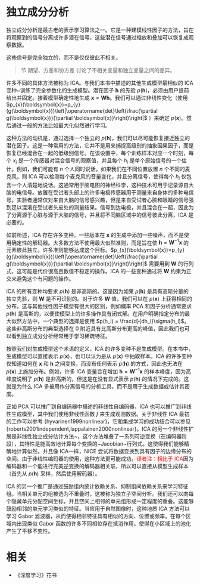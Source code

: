 


# 独立成分分析



独立成分分析是最古老的表示学习算法之一。它是一种建模线性因子的方法，旨在将观察到的信号分离成许多潜在信号，这些潜在信号通过缩放和叠加可以恢复成观察数据。

这些信号是完全独立的，而不是仅仅彼此不相关。

> 节 期望、方差和协方差 讨论了不相关变量和独立变量之间的差异。


许多不同的具体方法被称为 ICA。与我们本书中描述的其他生成模型最相似的 ICA 变种~训练了完全参数化的生成模型。潜在因子 $\boldsymbol h$ 的先验 $p(\boldsymbol h)$，必须由用户提前给出并固定。接着模型确定性地生成 $\boldsymbol x = \boldsymbol W \boldsymbol h$。我们可以通过非线性变化（使用 $p_{x}(\boldsymbol{x})=p_{y}(g(\boldsymbol{x}))\left|\operatorname{det}\left(\frac{\partial g(\boldsymbol{x})}{\partial \boldsymbol{x}}\right)\right|$ ）来确定 $p(\boldsymbol x)$。然后通过一般的方法比如最大化似然进行学习。



这种方法的动机是，通过选择一个独立的 $p(\boldsymbol h)$，我们可以尽可能恢复接近独立的潜在因子。这是一种常用的方法，它并不是用来捕捉高级别的抽象因果因子，而是恢复已经混合在一起的低级别信号。在该设置中，每个训练样本对应一个时刻，每个 $x_i$ 是一个传感器对混合信号的观察值，并且每个 $h_i$ 是单个原始信号的一个估计。例如，我们可能有 $n$ 个人同时说话。如果我们在不同位置放置 $n$ 个不同的麦克风，则 ICA 可以检测每个麦克风的音量变化，并且分离信号，使得每个 $h_i$ 仅包含一个人清楚地说话。这通常用于脑电图的神经科学，这种技术可用于记录源自大脑的电信号。放置在受试者头部上的许多电极传感器用于测量来自身体的多种电信号。实验者通常仅对来自大脑的信号感兴趣，但是来自受试者心脏和眼睛的信号强到足以混淆在受试者头皮处的测量结果。信号到达电极，并且混合在一起，因此为了分离源于心脏与源于大脑的信号，并且将不同脑区域中的信号彼此分离，ICA 是必要的。



如前所述，ICA 存在许多变种。一些版本在 $\boldsymbol x$ 的生成中添加一些噪声，而不是使用确定性的解码器。大多数方法不使用最大似然准则，而是旨在使 $\boldsymbol h = \boldsymbol W^{-1}\boldsymbol x$ 的元素彼此独立。许多准则能够达成这个目标。$p_{x}(\boldsymbol{x})=p_{y}(g(\boldsymbol{x}))\left|\operatorname{det}\left(\frac{\partial g(\boldsymbol{x})}{\partial \boldsymbol{x}}\right)\right|$ 需要用到 $\boldsymbol W$ 的行列式，这可能是代价很高且数值不稳定的操作。ICA 的一些变种通过将 $\boldsymbol W$ 约束为正交来避免这个有问题的操作。


ICA 的所有变种均要求 $p(\boldsymbol h)$ 是非高斯的。这是因为如果 $p(\boldsymbol h)$ 是具有高斯分量的独立先验，则 $\boldsymbol W$ 是不可识别的。对于许多 $\boldsymbol W$ 值，我们可以在 $p(\boldsymbol x)$ 上获得相同的分布。这与其他线性因子模型有很大的区别，例如概率 PCA 和因子分析通常要求 $p(\boldsymbol h)$ 是高斯的，以便使模型上的许多操作具有闭式解。在用户明确指定分布的最大似然方法中，一个典型的选择是使用 $p(h_i) = \frac{d}{dh_i}\sigma(h_i)$。这些非高斯分布的典型选择在 $0$ 附近具有比高斯分布更高的峰值，因此我们也可以看到独立成分分析经常用于学习稀疏特征。




按照我们对生成模型这个术语的定义，ICA 的许多变种不是生成模型。在本书中，生成模型可以直接表示 $p(\boldsymbol x)$，也可以认为是从 $p(\boldsymbol x)$ 中抽取样本。ICA 的许多变种仅知道如何在 $\boldsymbol x$ 和 $\boldsymbol h$ 之间变换，而没有任何表示 $p(\boldsymbol h)$ 的方式，因此也无法在 $p(\boldsymbol x)$ 上施加分布。例如，许多 ICA 变量旨在增加 $\boldsymbol h = \boldsymbol W^{-1}\boldsymbol x$ 的样本峰度，因为高峰度说明了 $p(\boldsymbol h)$ 是非高斯的，但这是在没有显式表示 $p(\boldsymbol h)$ 的情况下完成的。这就是为什么 ICA 多被用作分离信号的分析工具，而不是用于生成数据或估计其密度。


正如 PCA 可以推广到自编码器中描述的非线性自编码器，ICA 也可以推广到非线性生成模型，其中我们使用非线性函数 $f$ 来生成观测数据。关于非线性 ICA 最初的工作可以参考 {hyvarinen1999nonlinear}，它和集成学习的成功结合可以参见 {roberts2001independent,lappalainen2000nonlinear}。ICA 的另一个非线性扩展是非线性独立成分估计方法~，这个方法堆叠了一系列可逆变换（在编码器阶段），其特性是能高效地计算每个变换的~Jacobian~行列式。这使得我们能够精确地计算似然，并且像 ICA一样，NICE 尝试将数据变换到具有因子的边缘分布的空间。由于非线性编码器的使用，这种方法更可能成功。<span style="color:red;">译者注：相比于 ICA</span>因为编码器和一个能进行完美逆变换的解码器相关联，所以可以直接从模型生成样本（首先从 $p(\boldsymbol h)$ 采样，然后使用解码器）。


ICA 的另一个推广是通过鼓励组内统计依赖关系、抑制组间依赖关系来学习特征组。当相关单元的组被选为不重叠时，这被称为独立子空间分析。我们还可以向每个隐藏单元分配空间坐标，并且空间上相邻的单元组形成一定程度的重叠。这能够鼓励相邻的单元学习类似的特征。当应用于自然图像时，这种地质 ICA 方法可以学习 Gabor 滤波器，从而使得相邻特征具有相似的方向、位置或频率。在每个区域内出现类似 Gabor 函数的许多不同相位存在抵消作用，使得在小区域上的池化产生了平移不变性。



# 相关

- 《深度学习》花书
